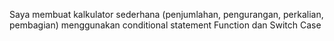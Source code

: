 Saya membuat kalkulator sederhana (penjumlahan, pengurangan, perkalian, pembagian) menggunakan conditional statement Function dan Switch Case
